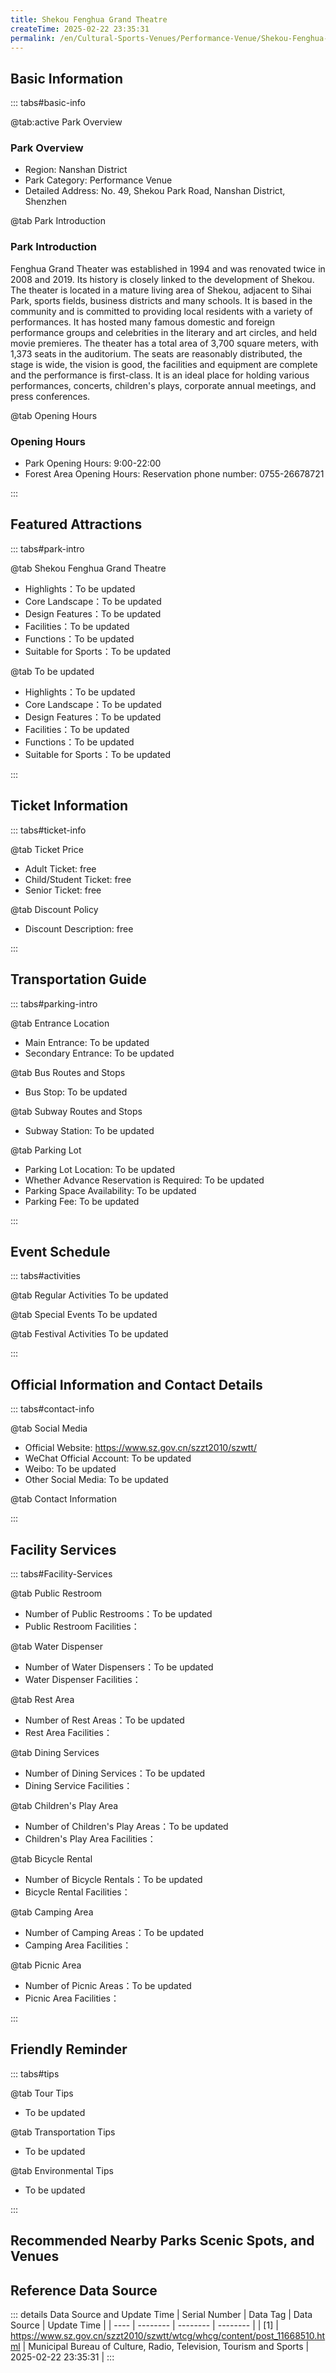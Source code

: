 ```yaml
---
title: Shekou Fenghua Grand Theatre
createTime: 2025-02-22 23:35:31
permalink: /en/Cultural-Sports-Venues/Performance-Venue/Shekou-Fenghua-Theater/
---
```



<script setup>
import ImageSwiper from '/.vuepress/theme/components/ImageSwiper.vue'
// 轮播图数据
const swiperItems = [
    {
                link: 'https://www.sz.gov.cn/img/4/4223/4223078/11668510.png',
                title: 'Shekou Fenghua Grand Theatre',
                description: 'Fenghua Grand Theater was established in 1994 and was renovated twice in 2008 and 2019. Its history ...',
                author: 'Municipal Bureau of Culture, Radio, Television, Tourism and Sports',
                date: '2025/02/23'
                },
  {
                link: 'https://www.sz.gov.cn/img/4/4223/4223078/11668510.png',
                title: 'Shekou Fenghua Grand Theatre',
                description: 'Fenghua Grand Theater was established in 1994 and was renovated twice in 2008 and 2019. Its history ...',
                author: 'Municipal Bureau of Culture, Radio, Television, Tourism and Sports',
                date: '2025/02/23'
                }
]
// 配置项
const swiperConfig = {
  height: 500,
  showInfo: true
}
</script>
<!-- 轮播图组件 -->
<ImageSwiper :items="swiperItems" :config="swiperConfig" />



## Basic Information

::: tabs#basic-info

@tab:active Park Overview
### Park Overview
- Region: Nanshan District
- Park Category: Performance Venue
- Detailed Address: No. 49, Shekou Park Road, Nanshan District, Shenzhen

@tab Park Introduction
### Park Introduction
Fenghua Grand Theater was established in 1994 and was renovated twice in 2008 and 2019. Its history is closely linked to the development of Shekou. The theater is located in a mature living area of Shekou, adjacent to Sihai Park, sports fields, business districts and many schools. It is based in the community and is committed to providing local residents with a variety of performances. It has hosted many famous domestic and foreign performance groups and celebrities in the literary and art circles, and held movie premieres. The theater has a total area of 3,700 square meters, with 1,373 seats in the auditorium. The seats are reasonably distributed, the stage is wide, the vision is good, the facilities and equipment are complete and the performance is first-class. It is an ideal place for holding various performances, concerts, children's plays, corporate annual meetings, and press conferences.

@tab Opening Hours
### Opening Hours
- Park Opening Hours: 9:00-22:00
- Forest Area Opening Hours: Reservation phone number: 0755-26678721

:::

## Featured Attractions

::: tabs#park-intro

@tab Shekou Fenghua Grand Theatre
<ImageCard
image="https://www.sz.gov.cn/img/4/4223/4223078/11668510.png"
    title="Shekou Fenghua Grand Theatre"
    description="Fenghua Grand Theater was established in 1994 and was renovated twice in 2008 and 2019. Its history is closely linked to the development of Shekou. The theater is located in a mature living area of Shekou, adjacent to Sihai Park, sports fields, business districts and many schools. It is based in the community and is committed to providing local residents with a variety of performances. It has hosted many famous domestic and foreign performance groups and celebrities in the literary and art circles, and held movie premieres. The theater has a total area of 3,700 square meters, with 1,373 seats in the auditorium. The seats are reasonably distributed, the stage is wide, the vision is good, the facilities and equipment are complete and the performance is first-class. It is an ideal place for holding various performances, concerts, children's plays, corporate annual meetings, and press conferences."
    date=""
    author="Municipal Bureau of Culture, Radio, Television, Tourism and Sports"
/>


- Highlights：To be updated
- Core Landscape：To be updated
- Design Features：To be updated
- Facilities：To be updated
- Functions：To be updated
- Suitable for Sports：To be updated

@tab To be updated
<ImageCard
image="https://www.sz.gov.cn/img/4/4223/4223078/11668510.png"
    title="Shekou Fenghua Grand Theatre"
    description="Fenghua Grand Theater was established in 1994 and was renovated twice in 2008 and 2019. Its history is closely linked to the development of Shekou. The theater is located in a mature living area of Shekou, adjacent to Sihai Park, sports fields, business districts and many schools. It is based in the community and is committed to providing local residents with a variety of performances. It has hosted many famous domestic and foreign performance groups and celebrities in the literary and art circles, and held movie premieres. The theater has a total area of 3,700 square meters, with 1,373 seats in the auditorium. The seats are reasonably distributed, the stage is wide, the vision is good, the facilities and equipment are complete and the performance is first-class. It is an ideal place for holding various performances, concerts, children's plays, corporate annual meetings, and press conferences."
    date=""
    author="Municipal Bureau of Culture, Radio, Television, Tourism and Sports"
/>


- Highlights：To be updated
- Core Landscape：To be updated
- Design Features：To be updated
- Facilities：To be updated
- Functions：To be updated
- Suitable for Sports：To be updated

:::

## Ticket Information

::: tabs#ticket-info

@tab Ticket Price
- Adult Ticket: free
- Child/Student Ticket: free
- Senior Ticket: free

@tab Discount Policy
- Discount Description: free

:::

## Transportation Guide

::: tabs#parking-intro

@tab Entrance Location
- Main Entrance: To be updated
- Secondary Entrance: To be updated

@tab Bus Routes and Stops
- Bus Stop: To be updated

@tab Subway Routes and Stops
- Subway Station: To be updated

@tab Parking Lot
- Parking Lot Location: To be updated
- Whether Advance Reservation is Required: To be updated
- Parking Space Availability: To be updated
- Parking Fee: To be updated

:::

## Event Schedule

::: tabs#activities

@tab Regular Activities
To be updated

@tab Special Events
To be updated

@tab Festival Activities
To be updated

:::

## Official Information and Contact Details

::: tabs#contact-info

@tab Social Media
- Official Website: https://www.sz.gov.cn/szzt2010/szwtt/
- WeChat Official Account: To be updated
- Weibo: To be updated
- Other Social Media: To be updated

@tab Contact Information

:::

## Facility Services

::: tabs#Facility-Services

@tab Public Restroom
- Number of Public Restrooms：To be updated
- Public Restroom Facilities：

@tab Water Dispenser
- Number of Water Dispensers：To be updated
- Water Dispenser Facilities：

@tab Rest Area
- Number of Rest Areas：To be updated
- Rest Area Facilities：

@tab Dining Services
- Number of Dining Services：To be updated
- Dining Service Facilities：

@tab Children's Play Area
- Number of Children's Play Areas：To be updated
- Children's Play Area Facilities：

@tab Bicycle Rental
- Number of Bicycle Rentals：To be updated
- Bicycle Rental Facilities：

@tab Camping Area
- Number of Camping Areas：To be updated
- Camping Area Facilities：

@tab Picnic Area
- Number of Picnic Areas：To be updated
- Picnic Area Facilities：

:::

## Friendly Reminder

::: tabs#tips

@tab Tour Tips
- To be updated

@tab Transportation Tips
- To be updated

@tab Environmental Tips
- To be updated

:::

## Recommended Nearby Parks Scenic Spots, and Venues

<CardGrid>
  <ImageCard
        image="https://www.szyyt.com/vancheerfile/images/2024/12/20241206143332910.jpg"
        title="Nanshan District Cultural Center Theater"
        description="To be updated"
        href="/en/Cultural-Sports-Venues/Performance-Venue/Nanshan-District-Cultural-Center-Theater/"
        author="To be updated"
        date="2025/01/02"
      />
      <ImageCard
        image="https://www.szyyt.com/vancheerfile/images/2024/12/20241206143332910.jpg"
        title="Nanshan District Cultural Center Theater"
        description="To be updated"
        href="/en/Cultural-Sports-Venues/Performance-Venue/Nanshan-District-Cultural-Center-Theater/"
        author="To be updated"
        date="2025/01/02"
      />
    </CardGrid>


## Reference Data Source

::: details Data Source and Update Time
| Serial Number | Data Tag | Data Source | Update Time |
| ---- | -------- | -------- | -------- |
| [1] | https://www.sz.gov.cn/szzt2010/szwtt/wtcg/whcg/content/post_11668510.html | Municipal Bureau of Culture, Radio, Television, Tourism and Sports | 2025-02-22 23:35:31 |
:::

